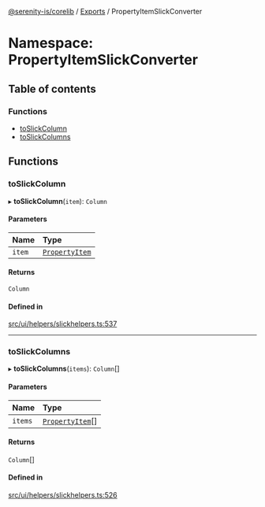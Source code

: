 [@serenity-is/corelib](../README.md) / [Exports](../modules.md) / PropertyItemSlickConverter

# Namespace: PropertyItemSlickConverter

## Table of contents

### Functions

- [toSlickColumn](PropertyItemSlickConverter.md#toslickcolumn)
- [toSlickColumns](PropertyItemSlickConverter.md#toslickcolumns)

## Functions

### toSlickColumn

▸ **toSlickColumn**(`item`): `Column`

#### Parameters

| Name | Type |
| :------ | :------ |
| `item` | [`PropertyItem`](../interfaces/PropertyItem.md) |

#### Returns

`Column`

#### Defined in

[src/ui/helpers/slickhelpers.ts:537](https://github.com/serenity-is/serenity/blob/master/packages/corelib/src/ui/helpers/slickhelpers.ts#L537)

___

### toSlickColumns

▸ **toSlickColumns**(`items`): `Column`[]

#### Parameters

| Name | Type |
| :------ | :------ |
| `items` | [`PropertyItem`](../interfaces/PropertyItem.md)[] |

#### Returns

`Column`[]

#### Defined in

[src/ui/helpers/slickhelpers.ts:526](https://github.com/serenity-is/serenity/blob/master/packages/corelib/src/ui/helpers/slickhelpers.ts#L526)
